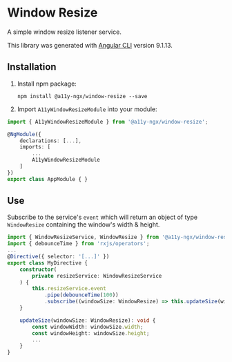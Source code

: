 # Window Resize

A simple window resize listener service.

This library was generated with [Angular CLI](https://github.com/angular/angular-cli) version 9.1.13.

## Installation

1. Install npm package:

   `npm install @a11y-ngx/window-resize --save`

2. Import `A11yWindowResizeModule` into your module:

```typescript
import { A11yWindowResizeModule } from '@a11y-ngx/window-resize';

@NgModule({
    declarations: [...],
    imports: [
        ...
        A11yWindowResizeModule
    ]
})
export class AppModule { }
```

## Use

Subscribe to the service's `event` which will return an object of type `WindowResize` containing the window's width & height.

```typescript
import { WindowResizeService, WindowResize } from '@a11y-ngx/window-resize';
import { debounceTime } from 'rxjs/operators';
...
@Directive({ selector: '[...]' })
export class MyDirective {
    constructor(
        private resizeService: WindowResizeService
    ) {
        this.resizeService.event
            .pipe(debounceTime(100))
            .subscribe((windowSize: WindowResize) => this.updateSize(windowSize));
    }

    updateSize(windowSize: WindowResize): void {
        const windowWidth: windowSize.width;
        const windowHeight: windowSize.height;
        ...
    }
}
```
